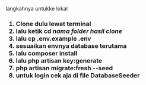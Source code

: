 langkahnya untukke lokal

<h3>
<ol>
    <li>Clone dulu lewat terminal</li>
    <li>lalu ketik cd <i>nama folder hasil clone</i></li>
    <li>lalu cp .env.example .env</li>
    <li>sesuaikan envnya database terutama</li>
    <li>lalu composer install</li>
    <li>lalu php artisan key:generate</li>
    <li>php artisan migrate:fresh --seed</li>
    <li>untuk login cek aja di file DatabaseSeeder</li>
</ol>
</h3>
